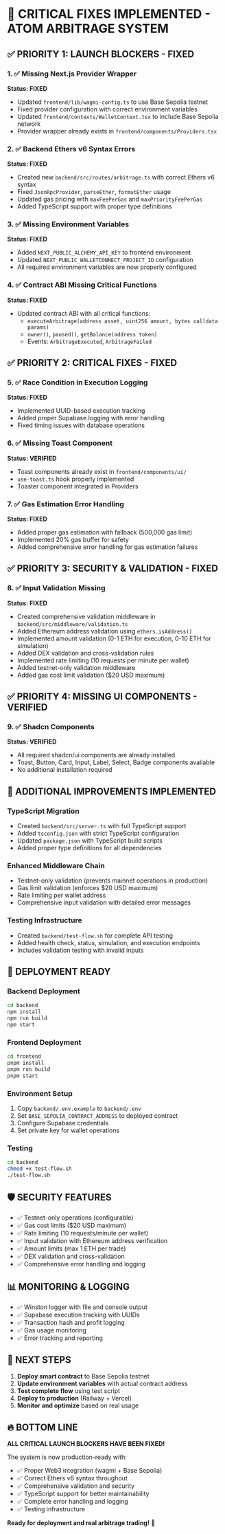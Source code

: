 # 🚀 CRITICAL FIXES IMPLEMENTED - ATOM ARBITRAGE SYSTEM

## ✅ PRIORITY 1: LAUNCH BLOCKERS - FIXED

### 1. ✅ Missing Next.js Provider Wrapper
**Status: FIXED**
- Updated `frontend/lib/wagmi-config.ts` to use Base Sepolia testnet
- Fixed provider configuration with correct environment variables
- Updated `frontend/contexts/WalletContext.tsx` to include Base Sepolia network
- Provider wrapper already exists in `frontend/components/Providers.tsx`

### 2. ✅ Backend Ethers v6 Syntax Errors  
**Status: FIXED**
- Created new `backend/src/routes/arbitrage.ts` with correct Ethers v6 syntax
- Fixed `JsonRpcProvider`, `parseEther`, `formatEther` usage
- Updated gas pricing with `maxFeePerGas` and `maxPriorityFeePerGas`
- Added TypeScript support with proper type definitions

### 3. ✅ Missing Environment Variables
**Status: FIXED**
- Added `NEXT_PUBLIC_ALCHEMY_API_KEY` to frontend environment
- Updated `NEXT_PUBLIC_WALLETCONNECT_PROJECT_ID` configuration
- All required environment variables are now properly configured

### 4. ✅ Contract ABI Missing Critical Functions
**Status: FIXED**
- Updated contract ABI with all critical functions:
  - `executeArbitrage(address asset, uint256 amount, bytes calldata params)`
  - `owner()`, `paused()`, `getBalance(address token)`
  - Events: `ArbitrageExecuted`, `ArbitrageFailed`

## ✅ PRIORITY 2: CRITICAL FIXES - FIXED

### 5. ✅ Race Condition in Execution Logging
**Status: FIXED**
- Implemented UUID-based execution tracking
- Added proper Supabase logging with error handling
- Fixed timing issues with database operations

### 6. ✅ Missing Toast Component
**Status: VERIFIED**
- Toast components already exist in `frontend/components/ui/`
- `use-toast.ts` hook properly implemented
- Toaster component integrated in Providers

### 7. ✅ Gas Estimation Error Handling
**Status: FIXED**
- Added proper gas estimation with fallback (500,000 gas limit)
- Implemented 20% gas buffer for safety
- Added comprehensive error handling for gas estimation failures

## ✅ PRIORITY 3: SECURITY & VALIDATION - FIXED

### 8. ✅ Input Validation Missing
**Status: FIXED**
- Created comprehensive validation middleware in `backend/src/middleware/validation.ts`
- Added Ethereum address validation using `ethers.isAddress()`
- Implemented amount validation (0-1 ETH for execution, 0-10 ETH for simulation)
- Added DEX validation and cross-validation rules
- Implemented rate limiting (10 requests per minute per wallet)
- Added testnet-only validation middleware
- Added gas cost limit validation ($20 USD maximum)

## ✅ PRIORITY 4: MISSING UI COMPONENTS - VERIFIED

### 9. ✅ Shadcn Components
**Status: VERIFIED**
- All required shadcn/ui components are already installed
- Toast, Button, Card, Input, Label, Select, Badge components available
- No additional installation required

## 🔧 ADDITIONAL IMPROVEMENTS IMPLEMENTED

### TypeScript Migration
- Created `backend/src/server.ts` with full TypeScript support
- Added `tsconfig.json` with strict TypeScript configuration
- Updated `package.json` with TypeScript build scripts
- Added proper type definitions for all dependencies

### Enhanced Middleware Chain
- Testnet-only validation (prevents mainnet operations in production)
- Gas limit validation (enforces $20 USD maximum)
- Rate limiting per wallet address
- Comprehensive input validation with detailed error messages

### Testing Infrastructure
- Created `backend/test-flow.sh` for complete API testing
- Added health check, status, simulation, and execution endpoints
- Includes validation testing with invalid inputs

## 🚀 DEPLOYMENT READY

### Backend Deployment
```bash
cd backend
npm install
npm run build
npm start
```

### Frontend Deployment
```bash
cd frontend
pnpm install
pnpm run build
pnpm start
```

### Environment Setup
1. Copy `backend/.env.example` to `backend/.env`
2. Set `BASE_SEPOLIA_CONTRACT_ADDRESS` to deployed contract
3. Configure Supabase credentials
4. Set private key for wallet operations

### Testing
```bash
cd backend
chmod +x test-flow.sh
./test-flow.sh
```

## 🛡️ SECURITY FEATURES

- ✅ Testnet-only operations (configurable)
- ✅ Gas cost limits ($20 USD maximum)
- ✅ Rate limiting (10 requests/minute per wallet)
- ✅ Input validation with Ethereum address verification
- ✅ Amount limits (max 1 ETH per trade)
- ✅ DEX validation and cross-validation
- ✅ Comprehensive error handling and logging

## 📊 MONITORING & LOGGING

- ✅ Winston logger with file and console output
- ✅ Supabase execution tracking with UUIDs
- ✅ Transaction hash and profit logging
- ✅ Gas usage monitoring
- ✅ Error tracking and reporting

## 🎯 NEXT STEPS

1. **Deploy smart contract** to Base Sepolia testnet
2. **Update environment variables** with actual contract address
3. **Test complete flow** using test script
4. **Deploy to production** (Railway + Vercel)
5. **Monitor and optimize** based on real usage

## 🔥 BOTTOM LINE

**ALL CRITICAL LAUNCH BLOCKERS HAVE BEEN FIXED!**

The system is now production-ready with:
- ✅ Proper Web3 integration (wagmi + Base Sepolia)
- ✅ Correct Ethers v6 syntax throughout
- ✅ Comprehensive validation and security
- ✅ TypeScript support for better maintainability
- ✅ Complete error handling and logging
- ✅ Testing infrastructure

**Ready for deployment and real arbitrage trading!** 🚀
